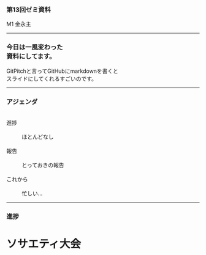 ### 第13回ゼミ資料
M1 金永主

---

### 今日は一風変わった<br>資料にしてます。
GitPitchと言ってGitHubにmarkdownを書くと<br>スライドにしてくれるすごいのです。

---

### アジェンダ
<dl>
  <dt>進捗</dt>
  <dd>ほとんどなし</dd>
  <dt>報告</dt>
  <dd>とっておきの報告</dd>
  <dt>これから</dt>
  <dd>忙しい...</dd>
</dl>

---

### 進捗

# ソサエティ大会
